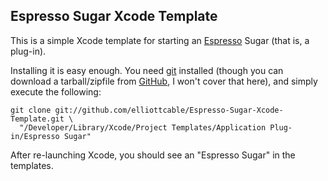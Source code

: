 Espresso Sugar Xcode Template
-----------------------------
This is a simple Xcode template for starting an [Espresso][] Sugar (that is, a
plug-in).

Installing it is easy enough. You need [git][] installed (though you can
download a tarball/zipfile from [GitHub][], I won't cover that here), and simply
execute the following:
    
    git clone git://github.com/elliottcable/Espresso-Sugar-Xcode-Template.git \
      "/Developer/Library/Xcode/Project Templates/Application Plug-in/Espresso Sugar"
    
After re-launching Xcode, you should see an "Espresso Sugar" in the templates.

  [Espresso]: <http://macrabbit.com/espresso/>
    "sexy source editor for Mac OS X"
  [git]: <http://git-scm.com/>
    "the fast, easy, and powerful SCM"
  [GitHub]: <http://github.com/>
    "git versioned source hosting system"
